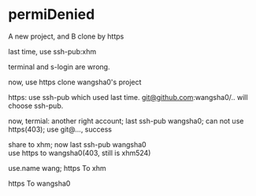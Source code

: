 # permiDenied
A new project, and B clone by https

last time, use ssh-pub:xhm

terminal and s-login are wrong.

now, use https clone wangsha0's project

https: use ssh-pub which used last time.
git@github.com:wangsha0/.. will choose ssh-pub.

now, termial: 
another right account; last ssh-pub wangsha0; 
can not use https(403); use git@..., success

share to xhm; now last ssh-pub wangsha0  
use https to wangsha0(403, still is xhm524)
 
use.name wang; https To xhm  
 
https To wangsha0   